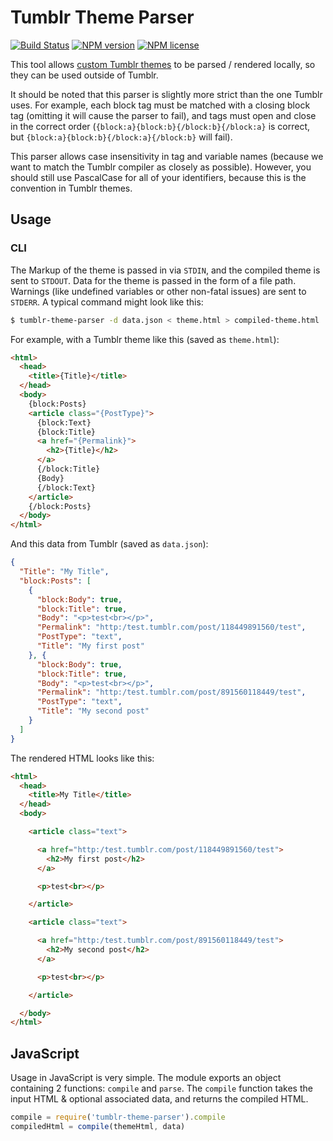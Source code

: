 # Tumblr Theme Parser
[![Build Status](http://img.shields.io/travis/carrot/tumblr-theme-parser.svg?style=flat-square)](https://travis-ci.org/carrot/tumblr-theme-parser) [![NPM version](http://img.shields.io/npm/v/tumblr-theme-parser.svg?style=flat-square)](https://www.npmjs.org/package/tumblr-theme-parser) [![NPM license](http://img.shields.io/npm/l/tumblr-theme-parser.svg?style=flat-square)](https://www.npmjs.org/package/tumblr-theme-parser)

This tool allows [custom Tumblr themes](http://www.tumblr.com/docs/en/custom_themes) to be parsed / rendered locally, so they can be used outside of Tumblr.

It should be noted that this parser is slightly more strict than the one Tumblr uses. For example, each block tag must be matched with a closing block tag (omitting it will cause the parser to fail), and tags must open and close in the correct order (`{block:a}{block:b}{/block:b}{/block:a}` is correct, but `{block:a}{block:b}{/block:a}{/block:b}` will fail).

This parser allows case insensitivity in tag and variable names (because we want to match the Tumblr compiler as closely as possible). However, you should still use PascalCase for all of your identifiers, because this is the convention in Tumblr themes.

## Usage
### CLI
The Markup of the theme is passed in via `STDIN`, and the compiled theme is sent to `STDOUT`. Data for the theme is passed in the form of a file path. Warnings (like undefined variables or other non-fatal issues) are sent to `STDERR`. A typical command might look like this:

```bash
$ tumblr-theme-parser -d data.json < theme.html > compiled-theme.html
```

For example, with a Tumblr theme like this (saved as `theme.html`):

```html
<html>
  <head>
    <title>{Title}</title>
  </head>
  <body>
    {block:Posts}
    <article class="{PostType}">
      {block:Text}
      {block:Title}
      <a href="{Permalink}">
        <h2>{Title}</h2>
      </a>
      {/block:Title}
      {Body}
      {/block:Text}
    </article>
    {/block:Posts}
  </body>
</html>
```

And this data from Tumblr (saved as `data.json`):

```json
{
  "Title": "My Title",
  "block:Posts": [
    {
      "block:Body": true,
      "block:Title": true,
      "Body": "<p>test<br></p>",
      "Permalink": "http:/test.tumblr.com/post/118449891560/test",
      "PostType": "text",
      "Title": "My first post"
    }, {
      "block:Body": true,
      "block:Title": true,
      "Body": "<p>test<br></p>",
      "Permalink": "http:/test.tumblr.com/post/891560118449/test",
      "PostType": "text",
      "Title": "My second post"
    }
  ]
}
```

The rendered HTML looks like this:

```html
<html>
  <head>
    <title>My Title</title>
  </head>
  <body>

    <article class="text">

      <a href="http:/test.tumblr.com/post/118449891560/test">
        <h2>My first post</h2>
      </a>

      <p>test<br></p>

    </article>

    <article class="text">

      <a href="http:/test.tumblr.com/post/891560118449/test">
        <h2>My second post</h2>
      </a>

      <p>test<br></p>

    </article>

  </body>
</html>
```

## JavaScript
Usage in JavaScript is very simple. The module exports an object containing 2 functions: `compile` and `parse`. The `compile` function takes the input HTML & optional associated data, and returns the compiled HTML.

```javascript
compile = require('tumblr-theme-parser').compile
compiledHtml = compile(themeHtml, data)
```
